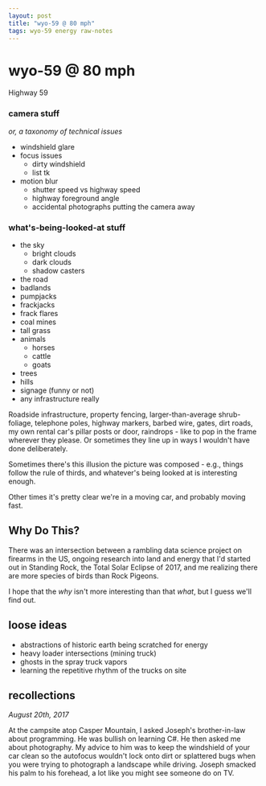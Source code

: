 ```yaml
---
layout: post
title: "wyo-59 @ 80 mph"
tags: wyo-59 energy raw-notes
---
```


# wyo-59 @ 80 mph

Highway 59 

### camera stuff

_or, a taxonomy of technical issues_

- windshield glare
- focus issues
	- dirty windshield
	- list tk
- motion blur
	- shutter speed vs highway speed
	- highway foreground angle
	- accidental photographs putting the camera away

### what's-being-looked-at stuff

- the sky
	- bright clouds
	- dark clouds
	- shadow casters
- the road
- badlands
- pumpjacks
- frackjacks
- frack flares
- coal mines
- tall grass
- animals
	- horses
	- cattle
	- goats
- trees
- hills
- signage (funny or not)
- any infrastructure really

Roadside infrastructure, property fencing, larger-than-average shrub-foliage, telephone poles, highway markers, barbed wire, gates, dirt roads, my own rental car's pillar posts or door, raindrops - like to pop in the frame wherever they please. Or sometimes they line up in ways I wouldn't have done deliberately.

Sometimes there's this illusion the picture was composed - e.g., things follow the rule of thirds, and whatever's being looked at is interesting enough. 

Other times it's pretty clear we're in a moving car, and probably moving fast. 

## Why Do This? 

There was an intersection between a rambling data science project on firearms in the US, ongoing research into land and energy that I'd started out in Standing Rock, the Total Solar Eclipse of 2017, and me realizing there are more species of birds than Rock Pigeons.

I hope that the _why_ isn't more interesting than that _what_, but I guess we'll find out.

## loose ideas

- abstractions of historic earth being scratched for energy
- heavy loader intersections (mining truck)
- ghosts in the spray truck vapors
- learning the repetitive rhythm of the trucks on site

## recollections

_August 20th, 2017_

At the campsite atop Casper Mountain, I asked Joseph's brother-in-law about programming. He was bullish on learning C#. He then asked me about photography. My advice to him was to keep the windshield of your car clean so the autofocus wouldn't lock onto dirt or splattered bugs when you were trying to photograph a landscape while driving. Joseph smacked his palm to his forehead, a lot like you might see someone do on TV.







